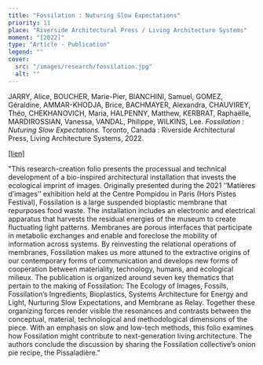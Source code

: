 ```yaml
---
title: "Fossilation : Nuturing Slow Expectations"
priority: 11
place: "Riverside Architectural Press / Living Architecture Systems"
moment: "[2022]"
type: "Article - Publication"
legend: ""
cover:
  src: "/images/research/fossilation.jpg"
  alt: ""
---
```

JARRY, Alice, BOUCHER, Marie-Pier, BIANCHINI, Samuel, GOMEZ, Géraldine, AMMAR-KHODJA, Brice, BACHMAYER, Alexandra, CHAUVIREY, Théo, CHEKHANOVICH, Maria, HALPENNY, Matthew, KERBRAT, Raphaëlle, MARDIROSSIAN, Vanessa, VANDAL, Philippe, WILKINS, Lee. _Fossilation : Nuturing Slow Expectations._ Toronto, Canada : Riverside Architectural Press, Living Architecture Systems, 2022. 

[[lien]](https://riversidearchitecturalpress.ca/book/fossilation/)

"This research-creation folio presents the processual and technical development of a bio-inspired architectural installation that invests the ecological imprint of images. Originally presented during the 2021 ‘’Matières d’images’’ exhibition held at the Centre Pompidou in Paris (Hors Pistes Festival), Fossilation is a large suspended bioplastic membrane that repurposes food waste. The installation includes an electronic and electrical apparatus that harvests the residual energies of the museum to create fluctuating light patterns. Membranes are porous interfaces that participate in metabolic exchanges and enable and foreclose the mobility of information across systems. By reinvesting the relational operations of membranes, Fossilation makes us more attuned to the extractive origins of our contemporary forms of communication and develops new forms of cooperation between materiality, technology, humans, and ecological milieux. The publication is organized around seven key thematics that pertain to the making of Fossilation: The Ecology of Images, Fossils, Fossilation’s Ingredients, Bioplastics, Systems Architecture for Energy and Light, Nurturing Slow Expectations, and Membrane as Relay. Together these organizing forces render visible the resonances and contrasts between the conceptual, material, technological and methodological dimensions of the piece. With an emphasis on slow and low-tech methods, this folio examines how Fossilation might contribute to next-generation living architecture. The authors conclude the discussion by sharing the Fossilation collective’s onion pie recipe, the Pissaladière."


